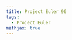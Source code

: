 ```yaml
---
title: Project Euler 96
tags:
  - Project Euler
mathjax: true
---
```

<escape><!-- more --></escape>

